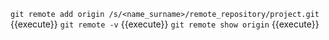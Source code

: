 `git remote add origin /s/<name_surname>/remote_repository/project.git` {{execute}}
`git remote -v` {{execute}}
`git remote show origin` {{execute}}